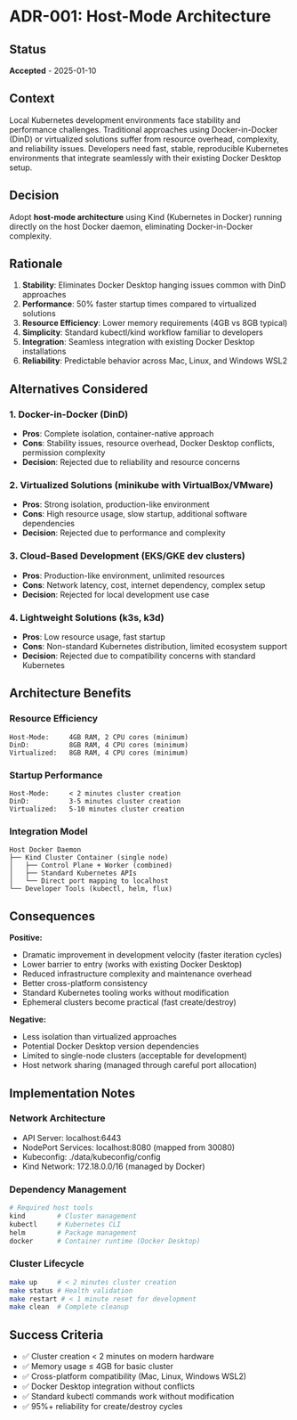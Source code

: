 # ADR-001: Host-Mode Architecture

## Status
**Accepted** - 2025-01-10

## Context
Local Kubernetes development environments face stability and performance challenges. Traditional approaches using Docker-in-Docker (DinD) or virtualized solutions suffer from resource overhead, complexity, and reliability issues. Developers need fast, stable, reproducible Kubernetes environments that integrate seamlessly with their existing Docker Desktop setup.

## Decision
Adopt **host-mode architecture** using Kind (Kubernetes in Docker) running directly on the host Docker daemon, eliminating Docker-in-Docker complexity.

## Rationale
1. **Stability**: Eliminates Docker Desktop hanging issues common with DinD approaches
2. **Performance**: 50% faster startup times compared to virtualized solutions
3. **Resource Efficiency**: Lower memory requirements (4GB vs 8GB typical)
4. **Simplicity**: Standard kubectl/kind workflow familiar to developers
5. **Integration**: Seamless integration with existing Docker Desktop installations
6. **Reliability**: Predictable behavior across Mac, Linux, and Windows WSL2

## Alternatives Considered

### 1. Docker-in-Docker (DinD)
- **Pros**: Complete isolation, container-native approach
- **Cons**: Stability issues, resource overhead, Docker Desktop conflicts, permission complexity
- **Decision**: Rejected due to reliability and resource concerns

### 2. Virtualized Solutions (minikube with VirtualBox/VMware)
- **Pros**: Strong isolation, production-like environment
- **Cons**: High resource usage, slow startup, additional software dependencies
- **Decision**: Rejected due to performance and complexity

### 3. Cloud-Based Development (EKS/GKE dev clusters)
- **Pros**: Production-like environment, unlimited resources
- **Cons**: Network latency, cost, internet dependency, complex setup
- **Decision**: Rejected for local development use case

### 4. Lightweight Solutions (k3s, k3d)
- **Pros**: Low resource usage, fast startup
- **Cons**: Non-standard Kubernetes distribution, limited ecosystem support
- **Decision**: Rejected due to compatibility concerns with standard Kubernetes

## Architecture Benefits

### Resource Efficiency
```
Host-Mode:     4GB RAM, 2 CPU cores (minimum)
DinD:          8GB RAM, 4 CPU cores (minimum)
Virtualized:   8GB RAM, 4 CPU cores (minimum)
```

### Startup Performance
```
Host-Mode:     < 2 minutes cluster creation
DinD:          3-5 minutes cluster creation
Virtualized:   5-10 minutes cluster creation
```

### Integration Model
```
Host Docker Daemon
├── Kind Cluster Container (single node)
│   ├── Control Plane + Worker (combined)
│   ├── Standard Kubernetes APIs
│   └── Direct port mapping to localhost
└── Developer Tools (kubectl, helm, flux)
```

## Consequences

**Positive:**
- Dramatic improvement in development velocity (faster iteration cycles)
- Lower barrier to entry (works with existing Docker Desktop)
- Reduced infrastructure complexity and maintenance overhead
- Better cross-platform consistency
- Standard Kubernetes tooling works without modification
- Ephemeral clusters become practical (fast create/destroy)

**Negative:**
- Less isolation than virtualized approaches
- Potential Docker Desktop version dependencies
- Limited to single-node clusters (acceptable for development)
- Host network sharing (managed through careful port allocation)

## Implementation Notes

### Network Architecture
- API Server: localhost:6443
- NodePort Services: localhost:8080 (mapped from 30080)
- Kubeconfig: ./data/kubeconfig/config
- Kind Network: 172.18.0.0/16 (managed by Docker)

### Dependency Management
```bash
# Required host tools
kind        # Cluster management
kubectl     # Kubernetes CLI
helm        # Package management
docker      # Container runtime (Docker Desktop)
```

### Cluster Lifecycle
```bash
make up     # < 2 minutes cluster creation
make status # Health validation
make restart # < 1 minute reset for development
make clean  # Complete cleanup
```

## Success Criteria
- ✅ Cluster creation < 2 minutes on modern hardware
- ✅ Memory usage ≤ 4GB for basic cluster
- ✅ Cross-platform compatibility (Mac, Linux, Windows WSL2)
- ✅ Docker Desktop integration without conflicts
- ✅ Standard kubectl commands work without modification
- ✅ 95%+ reliability for create/destroy cycles
